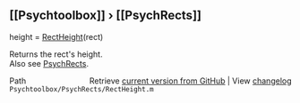 ## [[Psychtoolbox]] &#8250; [[PsychRects]]

height = [RectHeight](RectHeight)(rect)  
  
Returns the rect's height.  
Also see [PsychRects](PsychRects).  




<div class="code_header" style="text-align:right;">
  <span style="float:left;">Path&nbsp;&nbsp;</span> <span class="counter">Retrieve <a href=
  "https://raw.github.com/Psychtoolbox-3/Psychtoolbox-3/beta/Psychtoolbox/PsychRects/RectHeight.m">current version from GitHub</a> | View <a href=
  "https://github.com/Psychtoolbox-3/Psychtoolbox-3/commits/beta/Psychtoolbox/PsychRects/RectHeight.m">changelog</a></span>
</div>
<div class="code">
  <code>Psychtoolbox/PsychRects/RectHeight.m</code>
</div>

